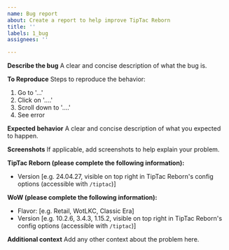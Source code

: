 ```yaml
---
name: Bug report
about: Create a report to help improve TipTac Reborn
title: ''
labels: 1_bug
assignees: ''

---
```


**Describe the bug**
A clear and concise description of what the bug is.

**To Reproduce**
Steps to reproduce the behavior:
1. Go to '...'
2. Click on '....'
3. Scroll down to '....'
4. See error

**Expected behavior**
A clear and concise description of what you expected to happen.

**Screenshots**
If applicable, add screenshots to help explain your problem.

**TipTac Reborn (please complete the following information):**
 - Version [e.g. 24.04.27, visible on top right in TipTac Reborn's config options (accessible with `/tiptac`)]

**WoW (please complete the following information):**
 - Flavor: [e.g. Retail, WotLKC, Classic Era]
 - Version [e.g. 10.2.6, 3.4.3, 1.15.2, visible on top right in TipTac Reborn's config options (accessible with `/tiptac`)]

**Additional context**
Add any other context about the problem here.
